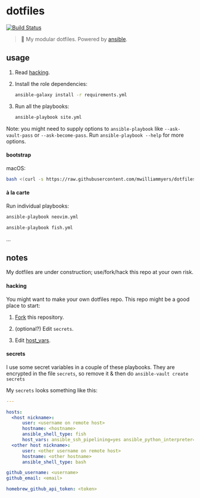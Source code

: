 # dotfiles

[![Build Status](https://travis-ci.org/mwilliammyers/dotfiles.svg?branch=master)](https://travis-ci.org/mwilliammyers/dotfiles)

> :wrench: My modular dotfiles. Powered by [ansible].


## usage

1. Read [hacking](#hacking).
1. Install the role dependencies:

    ```bash
    ansible-galaxy install -r requirements.yml
    ```
1. Run all the playbooks: 

    ```bash
    ansible-playbook site.yml
    ```

Note: you might need to supply options to `ansible-playbook` like
`--ask-vault-pass` or `--ask-become-pass`. Run `ansible-playbook --help`
for more options.

#### bootstrap 

macOS: 

```bash
bash <(curl -s https://raw.githubusercontent.com/mwilliammyers/dotfiles/master/bootstrap.sh)
```

#### à la carte

Run individual playbooks:

```bash
ansible-playbook neovim.yml 
```

```bash
ansible-playbook fish.yml 
```

...


## notes

My dotfiles are under construction; use/fork/hack this repo at your own risk.

#### hacking

You might want to make your own dotfiles repo. This repo might be a good place to start:

1. [Fork] this repository.

1. (optional?) Edit `secrets`.

1. Edit [host_vars].

#### secrets

I use some secret variables in a couple of these playbooks. They are encrypted
in the file `secrets`, so remove it & then do `ansible-vault create
secrets` 

My `secrets` looks something like this:

```yaml
---

hosts:
  <host nickname>:
      user: <username on remote host>
      hostname: <hostname>
      ansible_shell_type: fish
      host_vars: ansible_ssh_pipelining=yes ansible_python_interpreter=/usr/local/bin/python
  <other host nickname>:
      user: <other username on remote host>
      hostname: <other hostname>
      ansible_shell_type: bash

github_username: <username>
github_email: <email>

homebrew_github_api_token: <token>
```


[@mwilliammyers]: https://github.com/mwilliammyers
[GNU]: http://www.gnu.org/
[OS X]: http://www.apple.com/osx/
[Xcode]: https://developer.apple.com/xcode/
[ansible]: https://www.ansible.com/
[ansible_install]: http://docs.ansible.com/ansible/intro_installation.html
[aura]: https://github.com/aurapm/aura
[bash]: https://www.gnu.org/software/bash/manual/bashref.html
[coreutils]: http://www.gnu.org/software/coreutils/
[default variables]: defaults/main.yml
[dotstrap's]: https://github.com/dotstrap
[dotstrap]: https://github.com/dotstrap
[fasd]: https://github.com/clvv/fasd
[files]: files/
[Fork]: #fork-destination-box
[fish]: http://fishshell.com/
[homebrew]: https://github.com/Homebrew/homebrew
[host_vars]: host_vars/
[neovim]: https://github.com/neovim/neovim
[pip]: https://github.com/pypa/pip
[pure]: https://github.com/sindresorhus/pure
[speedcola]: https://github.com/mwilliammyers/speedcola
[variables]: vars/main.yml
[yaourt]: https://github.com/archlinuxfr/yaourt
[z]: https://github.com/rupa/z
[zsh]: http://zsh.sourceforge.net

